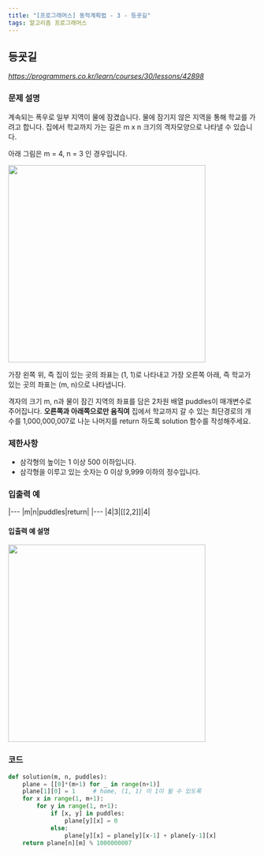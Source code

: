 ```yaml
---
title: "[프로그래머스] 동적계획법 - 3 - 등굣길"
tags: 알고리즘 프로그래머스
---
```


## 등굣길

*<https://programmers.co.kr/learn/courses/30/lessons/42898>*

### 문제 설명

계속되는 폭우로 일부 지역이 물에 잠겼습니다. 물에 잠기지 않은 지역을 통해 학교를 가려고 합니다. 집에서 학교까지 가는 길은 m x n 크기의 격자모양으로 나타낼 수 있습니다.

아래 그림은 m = 4, n = 3 인 경우입니다.

<img src="https://grepp-programmers.s3.amazonaws.com/files/ybm/056f54e618/f167a3bc-e140-4fa8-a8f8-326a99e0f567.png" width="400px">

가장 왼쪽 위, 즉 집이 있는 곳의 좌표는 (1, 1)로 나타내고 가장 오른쪽 아래, 즉 학교가 있는 곳의 좌표는 (m, n)으로 나타냅니다.

격자의 크기 m, n과 물이 잠긴 지역의 좌표를 담은 2차원 배열 puddles이 매개변수로 주어집니다. **오른쪽과 아래쪽으로만 움직여** 집에서 학교까지 갈 수 있는 최단경로의 개수를 1,000,000,007로 나눈 나머지를 return 하도록 solution 함수를 작성해주세요.

### 제한사항

* 삼각형의 높이는 1 이상 500 이하입니다.
* 삼각형을 이루고 있는 숫자는 0 이상 9,999 이하의 정수입니다.

### 입출력 예

|---
|m|n|puddles|return|
|---
|4|3|[[2,2]]|4|

#### 입출력 예 설명

<img src="https://grepp-programmers.s3.amazonaws.com/files/ybm/32c67958d5/729216f3-f305-4ad1-b3b0-04c2ba0b379a.png" width="400px">

### 코드

``` python
def solution(m, n, puddles):
    plane = [[0]*(m+1) for _ in range(n+1)]
    plane[1][0] = 1     # home, (1, 1) 이 1이 될 수 있도록
    for x in range(1, m+1):
        for y in range(1, n+1):
            if [x, y] in puddles:
                plane[y][x] = 0
            else:
                plane[y][x] = plane[y][x-1] + plane[y-1][x]
    return plane[n][m] % 1000000007
```